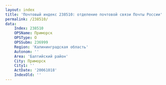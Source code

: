 ```yaml
---
layout: index
title: 'Почтовый индекс 238510: отделение почтовой связи Почты России'
permalink: /238510/
data:
    Index: 238510
    OPSName: Приморск
    OPSType: О
    OPSSubm: 236999
    Region: 'Калининградская область'
    Autonom: ''
    Area: 'Балтийский район'
    City: Приморск
    City1: ''
    ActDate: '20061018'
    IndexOld: ''
---
```

